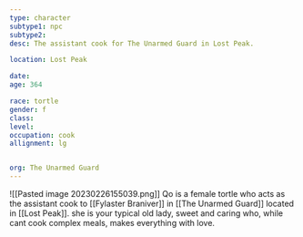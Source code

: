 ```yaml
---
type: character
subtype1: npc
subtype2:
desc: The assistant cook for The Unarmed Guard in Lost Peak.

location: Lost Peak

date:
age: 364

race: tortle
gender: f
class:
level:
occupation: cook
allignment: lg


org: The Unarmed Guard
---
```

![[Pasted image 20230226155039.png]]
Qo is a female tortle who acts as the assistant cook to [[Fylaster Braniver]] in [[The Unarmed Guard]] located in [[Lost Peak]]. she is your typical old lady, sweet and caring who, while cant cook complex meals, makes everything with love.